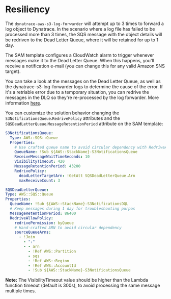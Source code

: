 # Resiliency

The `dynatrace-aws-s3-log-forwarder` will attempt up to 3 times to forward a log object to Dynatrace. In the scenario where a log file has failed to be processed more than 3 times, the SQS message with the object details will be redriven to the Dead Letter Queue, where it will be retained for up to 1 day.

The SAM template configures a CloudWatch alarm to trigger whenever messages make it to the Dead Letter Queue. When this happens, you'll receive a notification e-mail (you can change this for any valid Amazon SNS target).

You can take a look at the messages on the Dead Letter Queue, as well as the dynatrace-s3-log-forwarder logs to determine the cause of the error. If it's a retriable error due to a temporary situation, you can redrive the messages in the DLQ so they're re-processed by the log forwarder. More information [here](https://docs.aws.amazon.com/AWSSimpleQueueService/latest/SQSDeveloperGuide/sqs-configure-dead-letter-queue-redrive.html).

You can customize the solution behavior changing the `S3NotificationsQueue`.`RedrivePolicy` attributes and the `SQSDeadLetterQueue`.`MessageRetentionPeriod` attribute on the SAM template:

```yaml
S3NotificationsQueue:
  Type: AWS::SQS::Queue
  Properties:
    # Use crafted queue name to avoid circular dependency with RedriveAllowPolic
    QueueName: !Sub ${AWS::StackName}-S3NotificationsQueue
    ReceiveMessageWaitTimeSeconds: 10
    VisibilityTimeout: 420
    MessageRetentionPeriod: 43200
    RedrivePolicy:
      deadLetterTargetArn: !GetAtt SQSDeadLetterQueue.Arn
      maxReceiveCount: 3

SQSDeadLetterQueue:
Type: AWS::SQS::Queue
Properties:
  QueueName: !Sub ${AWS::StackName}-S3NotificationsDQL
  # Keep messages during 1 day for troubleshooting purpos
  MessageRetentionPeriod: 86400
  RedriveAllowPolicy:
    redrivePermission: byQueue
    # Hand-crafted ARN to avoid circular dependency
    sourceQueueArns:
      - !Join
        - ":"
        - - arn
          - !Ref AWS::Partition
          - sqs
          - !Ref AWS::Region
          - !Ref AWS::AccountId
          - !Sub ${AWS::StackName}-S3NotificationsQueue
```

**Note:** The VisibilityTimeout value should be higher than the Lambda function timeout (default is 300s), to avoid processing the same message multiple times.
